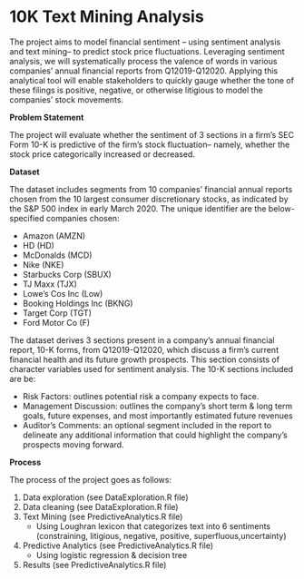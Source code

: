 # 10K Text Mining Analysis
The project aims to model financial sentiment – using sentiment analysis and text mining– to predict stock price fluctuations. Leveraging sentiment analysis, we will systematically process the valence of words in various companies’ annual financial reports from Q12019-Q12020. Applying this analytical tool will enable stakeholders to quickly gauge whether the tone of these filings is positive, negative, or otherwise litigious to model the companies’ stock movements.

**Problem Statement**

The project will evaluate whether the sentiment of 3 sections in a firm’s SEC Form 10-K is predictive of the firm’s stock fluctuation– namely, whether the stock price categorically increased or decreased. 

**Dataset**

The dataset includes segments from 10 companies’ financial annual reports chosen from the 10 largest consumer discretionary stocks, as indicated by the S&P 500 index in early March 2020. The unique identifier are the below-specified companies chosen:
  - Amazon (AMZN)
  - HD (HD)
  - McDonalds (MCD)
  - Nike (NKE)
  - Starbucks Corp (SBUX)
  - TJ Maxx (TJX)
  - Lowe’s Cos Inc (Low)
  - Booking Holdings Inc (BKNG)
  - Target Corp (TGT)
  - Ford Motor Co (F)


The dataset derives 3 sections present in a company’s annual financial report, 10-K forms, from Q12019-Q12020, which discuss a firm’s current financial health and its future growth prospects. This section consists of character variables used for sentiment analysis. The 10-K sections included are be:
  - Risk Factors: outlines potential risk a company expects to face.
  - Management Discussion: outlines the company’s short term & long term goals, future expenses, and most importantly estimated future revenues 
  - Auditor’s Comments: an optional segment included in the report to delineate any additional information that could highlight the company’s prospects moving forward. 
  
 **Process**
 
 The process of the project goes as follows:
  1. Data exploration (see DataExploration.R file)
  2. Data cleaning (see DataExploration.R file)
  3. Text Mining (see PredictiveAnalytics.R file)
      - Using Loughran lexicon that categorizes text into 6 sentiments (constraining, litigious, negative, positive, superfluous,uncertainty)
  4. Predictive Analytics (see PredictiveAnalytics.R file)
      - Using logistic regression & decision tree
  5. Results (see PredictiveAnalytics.R file)

